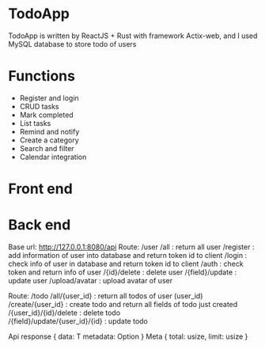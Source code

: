 # TodoApp

TodoApp is written by ReactJS + Rust with framework Actix-web, and I used MySQL database to store todo of users

# Functions

- Register and login
- CRUD tasks
- Mark completed
- List tasks
- Remind and notify
- Create a category
- Search and filter
- Calendar integration

# Front end

# Back end

Base url: http://127.0.0.1:8080/api
Route: /user
/all : return all user
/register : add information of user into database and return token id to client
/login : check info of user in database and return token id to client
/auth : check token and return info of user
/{id}/delete : delete user
/{field}/update : update user
/upload/avatar : upload avatar of user

Route: /todo
/all/{user_id} : return all todos of user (user_id)
/create/{user_id} : create todo and return all fields of todo just created
/{user_id}/{id}/delete : delete todo  
/{field}/update/{user_id}/{id} : update todo

Api response
{
data: T
metadata: Option<Meta>
}
Meta
{
total: usize,
limit: usize
}
